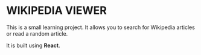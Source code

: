 # WIKIPEDIA VIEWER

This is a small learning project.
It allows you to search for Wikipedia articles or read a random article.

It is built using **React**.
